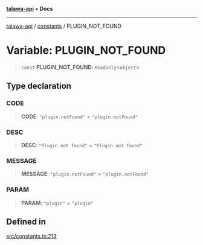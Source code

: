 [**talawa-api**](../../README.md) • **Docs**

***

[talawa-api](../../modules.md) / [constants](../README.md) / PLUGIN\_NOT\_FOUND

# Variable: PLUGIN\_NOT\_FOUND

> `const` **PLUGIN\_NOT\_FOUND**: `Readonly`\<`object`\>

## Type declaration

### CODE

> **CODE**: `"plugin.notFound"` = `"plugin.notFound"`

### DESC

> **DESC**: `"Plugin not found"` = `"Plugin not found"`

### MESSAGE

> **MESSAGE**: `"plugin.notFound"` = `"plugin.notFound"`

### PARAM

> **PARAM**: `"plugin"` = `"plugin"`

## Defined in

[src/constants.ts:213](https://github.com/PalisadoesFoundation/talawa-api/blob/fe65d855b3d1e3e4af621340e7e8bfa0325634c1/src/constants.ts#L213)
